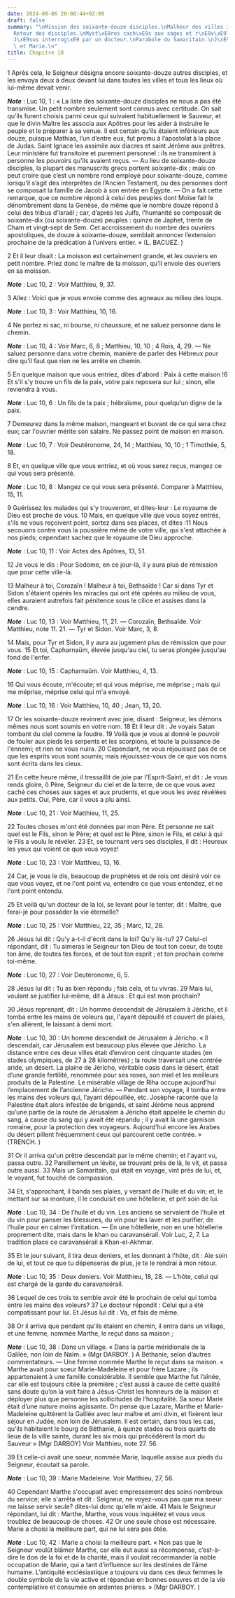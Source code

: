 ```yaml
---
date: 2024-09-06 20:00:44+02:00
draft: false
summary: "\nMission des soixante-douze disciples.\nMalheur des villes imp\xE9nitentes.\n\
  Retour des disciples.\nMyst\xE8res cach\xE9s aux sages et r\xE9v\xE9l\xE9s aux simples.\n\
  J\xE9sus interrog\xE9 par un docteur.\nParabole du Samaritain.\nJ\xE9sus chez Marthe\
  \ et Marie.\n"
title: Chapitre 10
---
```





1 Après cela, le Seigneur désigna encore soixante-douze autres disciples, et les envoya deux à deux devant lui dans toutes les villes et tous les lieux où lui-même devait venir.

***Note*** :  Luc 10, 1 : « La liste des soixante-douze disciples ne nous a pas été transmise. Un petit nombre seulement sont connus avec certitude. On sait qu’ils furent choisis parmi ceux qui suivaient habituellement le Sauveur, et que le divin Maître les associa aux Apôtres pour les aider à instruire le peuple et le préparer à sa venue. Il est certain qu’ils étaient inférieurs aux douze, puisque Mathias, l’un d’entre eux, fut promu à l’apostolat à la place de Judas. Saint Ignace les assimile aux diacres et saint Jérôme aux prêtres. Leur ministère fut transitoire et purement personnel : ils ne transmirent à personne les pouvoirs qu’ils avaient reçus. ― Au lieu de soixante-douze disciples, la plupart des manuscrits grecs portent soixante-dix ; mais on peut croire que c’est un nombre rond employé pour soixante-douze, comme lorsqu’il s’agit des interprètes de l’Ancien Testament, ou des personnes dont se composait la famille de Jacob à son entrée en Egypte. ― On a fait cette remarque, que ce nombre répond à celui des
peuples dont Moïse fait le dénombrement dans la Genèse, de même que le nombre douze répond à celui des tribus d’Israël ; car, d’après les Juifs, l’humanité se composait de soixante-dix (ou soixante-douze) peuples : quinze de Japhet, trente de Cham et vingt-sept de Sem. Cet accroissement du nombre des ouvriers apostoliques, de douze à soixante-douze, semblait annoncer l’extension prochaine de la prédication à l’univers entier. » (L. BACUEZ. )

2 Et il leur disait : La moisson est certainement grande, et les ouvriers en petit nombre. Priez donc le maître de la moisson, qu'il envoie des ouvriers en sa moisson.

***Note*** :  Luc 10, 2 : Voir Matthieu, 9, 37.

3 Allez : Voici que je vous envoie comme des agneaux au milieu des loups.

***Note*** :  Luc 10, 3 : Voir Matthieu, 10, 16.

4 Ne portez ni sac, ni bourse, ni chaussure, et ne saluez personne dans le chemin.

***Note*** :  Luc 10, 4 : Voir Marc, 6, 8 ; Matthieu, 10, 10 ; 4 Rois, 4, 29. ― Ne saluez personne dans votre chemin, manière de parler des Hébreux pour dire qu’il faut que rien ne les arrête en chemin.

5 En quelque maison que vous entriez, dites d'abord : Paix à cette maison !6 Et s'il s'y trouve un fils de la paix, votre paix reposera sur lui ; sinon, elle reviendra à vous.

***Note*** :  Luc 10, 6 : Un fils de la paix ; hébraïsme, pour quelqu’un digne de la paix.

7 Demeurez dans la même maison, mangeant et buvant de ce qui sera chez eux; car l'ouvrier mérite son salaire. Ne passez point de maison en maison.

***Note*** :  Luc 10, 7 : Voir Deutéronome, 24, 14 ; Matthieu, 10, 10 ; 1 Timothée, 5, 18.


8 Et, en quelque ville que vous entriez, et où vous serez reçus, mangez ce qui vous sera présenté.

***Note*** :  Luc 10, 8 : Mangez ce qui vous sera présenté. Comparer à Matthieu, 15, 11.

9 Guérissez les malades qui s'y trouveront, et dites-leur : Le royaume de Dieu est proche de vous. 10 Mais, en quelque ville que vous soyez entrés, s'ils ne vous reçoivent point, sortez dans ses places, et dites :11 Nous secouons contre vous la poussière même de votre ville, qui s'est attachée à nos pieds; cependant sachez que le royaume de Dieu approche.

***Note*** :  Luc 10, 11 : Voir Actes des Apôtres, 13, 51.

12 Je vous le dis : Pour Sodome, en ce jour-là, il y aura plus de rémission que pour cette ville-là.


13 Malheur à toi, Corozaïn ! Malheur à toi, Bethsaïde ! Car si dans Tyr et Sidon s'étaient opérés les miracles qui ont été opérés au milieu de vous, elles auraient autrefois fait pénitence sous le cilice et assises dans la cendre.

***Note*** :  Luc 10, 13 : Voir Matthieu, 11, 21. ― Corozaïn, Bethsaïde. Voir Matthieu, note 11. 21. ― Tyr et Sidon. Voir Marc, 3, 8.

14 Mais, pour Tyr et Sidon, il y aura au jugement plus de rémission que pour vous. 15 Et toi, Capharnaüm, élevée jusqu'au ciel, tu seras plongée jusqu'au fond de l'enfer.

***Note*** :  Luc 10, 15 : Capharnaüm. Voir Matthieu, 4, 13.


16 Qui vous écoute, m'écoute; et qui vous méprise, me méprise ; mais qui me méprise, méprise celui qui m'a envoyé.

***Note*** :  Luc 10, 16 : Voir Matthieu, 10, 40 ; Jean, 13, 20.


17 Or les soixante-douze revinrent avec joie, disant : Seigneur, les démons mêmes nous sont soumis en votre nom. 18 Et il leur dit : Je voyais Satan tombant du ciel comme la foudre. 19 Voilà que je vous ai donné le pouvoir de fouler aux pieds les serpents et les scorpions, et toute la puissance de l'ennemi; et rien ne vous nuira. 20 Cependant, ne vous réjouissez pas de ce que les esprits vous sont soumis; mais réjouissez-vous de ce que vos noms sont écrits dans les cieux.


21 En cette heure même, il tressaillit de joie par l'Esprit-Saint, et dit : Je vous rends gloire, ô Père, Seigneur du ciel et de la terre, de ce que vous avez caché ces choses aux sages et aux prudents, et que vous les avez révélées aux petits. Oui, Père, car il vous a plu ainsi.

***Note*** :  Luc 10, 21 : Voir Matthieu, 11, 25.

22 Toutes choses m'ont été données par mon Père. Et personne ne sait quel est le Fils, sinon le Père; et quel est le Père, sinon le Fils, et celui à qui le Fils a voulu le révéler. 23 Et, se tournant vers ses disciples, il dit : Heureux les yeux qui voient ce que vous voyez!

***Note*** :  Luc 10, 23 : Voir Matthieu, 13, 16.

24 Car, je vous le dis, beaucoup de prophètes et de rois ont désiré voir ce que vous voyez, et ne l'ont point vu, entendre ce que vous entendez, et ne l'ont point entendu.


25 Et voilà qu'un docteur de la loi, se levant pour le tenter, dit : Maître, que ferai-je pour posséder la vie éternelle?

***Note*** :  Luc 10, 25 : Voir Matthieu, 22, 35 ; Marc, 12, 28.

26 Jésus lui dit : Qu'y a-t-il d'écrit dans la loi? Qu'y lis-tu? 27 Celui-ci répondant, dit : Tu aimeras le Seigneur ton Dieu de tout ton coeur, de toute ton âme, de toutes tes forces, et de tout ton esprit ; et ton prochain comme toi-même.

***Note*** :  Luc 10, 27 : Voir Deutéronome, 6, 5.

28 Jésus lui dit : Tu as bien répondu ; fais cela, et tu vivras. 29 Mais lui, voulant se justifier lui-même, dit à Jésus : Et qui est mon prochain?

30 Jésus reprenant, dit : Un homme descendait de Jérusalem à Jéricho, et il tomba entre les mains de voleurs qui, l'ayant dépouillé et couvert de plaies, s'en allèrent, le laissant à demi mort.

***Note*** :  Luc 10, 30 : Un homme descendait de Jérusalem à Jéricho. « Il descendait, car Jérusalem est beaucoup plus élevée que Jéricho. La distance entre ces deux villes était d’environ cent cinquante stades (en stades olympiques, de 27 à 28 kilomètres) ; la route traversait une contrée aride, un désert. La plaine de Jéricho, véritable oasis dans le désert, était d’une grande fertilité, renommée pour ses roses, son miel et les meilleurs produits de la Palestine. Le misérable village de Riha occupe aujourd’hui l’emplacement de l’ancienne Jéricho. ― Pendant son voyage, il tomba entre les mains des voleurs qui, l’ayant dépouillée, etc. Josèphe raconte que la Palestine était alors infestée de brigands, et saint Jérôme nous apprend qu’une partie de la route de Jérusalem à Jéricho était appelée le chemin du sang, à cause du sang qui y avait été répandu ; il y avait là une garnison romaine, pour la protection des voyageurs. Aujourd’hui encore les Arabes du désert pillent fréquemment ceux qui parcourent cette contrée. »
(TRENCH. )

31 Or il arriva qu'un prêtre descendait par le même chemin; et l'ayant vu, passa outre. 32 Pareillement un lévite, se trouvant près de là, le vit, et passa outre aussi. 33 Mais un Samaritain, qui était en voyage, vint près de lui, et, le voyant, fut touché de compassion.

34 Et, s'approchant, il banda ses plaies, y versant de l'huile et du vin; et, le mettant sur sa monture, il le conduisit en une hôtellerie, et prit soin de lui.

***Note*** :  Luc 10, 34 : De l’huile et du vin. Les anciens se servaient de l’huile et du vin pour panser les blessures, du vin pour les laver et les purifier, de l’huile pour en calmer l’irritation. ― En une hôtellerie, non en une hôtellerie proprement dite, mais dans le khan ou caravansérail. Voir Luc, 2, 7. La tradition place ce caravansérail à Khan-el-Akhmar.

35 Et le jour suivant, il tira deux deniers, et les donnant à l'hôte, dit : Aie soin de lui, et tout ce que tu dépenseras de plus, je te le rendrai à mon retour.

***Note*** :  Luc 10, 35 : Deux deniers. Voir Matthieu, 18, 28. ― L’hôte, celui qui est chargé de la garde du caravansérail.

36 Lequel de ces trois te semble avoir été le prochain de celui qui tomba entre les mains des voleurs? 37 Le docteur répondit : Celui qui a été compatissant pour lui. Et Jésus lui dit : Va, et fais de même.


38 Or il arriva que pendant qu'ils étaient en chemin, il entra dans un village, et une femme, nommée Marthe, le reçut dans sa maison ;

***Note*** :  Luc 10, 38 : Dans un village. « Dans la partie méridionale de la Galilée, non loin de Naïm. » (Mgr DARBOY. ) A Béthanie, selon d’autres commentateurs. ― Une femme nommée Marthe le reçut dans sa maison. « Marthe avait pour soeur Marie-Madeleine et pour frère Lazare ; ils appartenaient à une famille considérable. Il semble que Marthe fut l’aînée, car elle est toujours citée la première ; c’est aussi à cause de cette qualité sans doute qu’on la voit faire à Jésus-Christ les honneurs de la maison et déployer plus que personne les sollicitudes de l’hospitalité. Sa soeur Marie était d’une nature moins agissante. On pense que Lazare, Marthe et Marie-Madeleine quittèrent la Galilée avec leur maître et ami divin, et fixèrent leur séjour en Judée, non loin de Jérusalem. Il est certain, dans tous les cas, qu’ils habitaient le bourg de Béthanie, à quinze stades ou trois quarts de lieue de la ville sainte, durant les six mois qui précédèrent la mort du Sauveur » (Mgr DARBOY) Voir Matthieu, note 27. 56.

39 Et celle-ci avait une soeur, nommée Marie, laquelle assise aux pieds du Seigneur, écoutait sa parole.

***Note*** :  Luc 10, 39 : Marie Madeleine. Voir Matthieu, 27, 56.

40 Cependant Marthe s'occupait avec empressement des soins nombreux du service; elle s'arrêta et dit : Seigneur, ne voyez-vous pas que ma soeur me laisse servir seule? dites-lui donc qu'elle m'aide. 41 Mais le Seigneur répondant, lui dit : Marthe, Marthe, vous vous inquiétez et vous vous troublez de beaucoup de choses. 42 Or une seule chose est nécessaire. Marie a choisi la meilleure part, qui ne lui sera pas ôtée.

***Note*** :  Luc 10, 42 : Marie a choisi la meilleure part. « Non pas que le Seigneur voulût blâmer Marthe, car elle eut aussi sa récompense, c’est-à-dire le don de la foi et de la charité, mais il voulait recommander la noble occupation de Marie, qui a tant d’influence sur les destinées de l’âme humaine. L’antiquité ecclésiastique a toujours vu dans ces deux femmes le double symbole de la vie active et répandue en bonnes oeuvres et de la vie contemplative et consumée en ardentes prières. » (Mgr DARBOY. )

